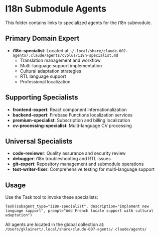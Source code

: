 # I18n Submodule Agents

This folder contains links to specialized agents for the i18n submodule.

## Primary Domain Expert
- **i18n-specialist**: Located at `~/.local/share/claude-007-agents/.claude/agents/cvplus/i18n-specialist.md`
  - Translation management and workflow
  - Multi-language support implementation
  - Cultural adaptation strategies
  - RTL language support
  - Professional localization

## Supporting Specialists
- **frontend-expert**: React component internationalization
- **backend-expert**: Firebase Functions localization services
- **premium-specialist**: Subscription and billing localization
- **cv-processing-specialist**: Multi-language CV processing

## Universal Specialists
- **code-reviewer**: Quality assurance and security review
- **debugger**: i18n troubleshooting and RTL issues
- **git-expert**: Repository management and submodule operations
- **test-writer-fixer**: Comprehensive testing for multi-language support

## Usage
Use the Task tool to invoke these specialists:

```
Task(subagent_type="i18n-specialist", description="Implement new language support", prompt="Add French locale support with cultural adaptation")
```

All agents are located in the global collection at:
`/Users/gklainert/.local/share/claude-007-agents/.claude/agents/`